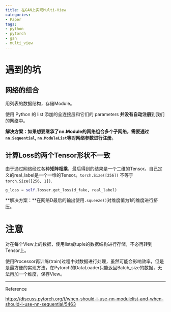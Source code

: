 ```yaml
---
title: 在GAN上实现Multi-View
categories:
- Paper
tags:
- python
- pytorch
- gan
- multi_view
---
```


# 遇到的坑

## 网络的组合

用列表的数据结构，存储Module。

使用 Python 的 list 添加的全连接层和它们的 parameters **并没有自动注册**到我们的网络中。

**解决方案：**如果想要继承了nn.Module的网络组合多个子网络，需要通过`nn.Sequential`, `nn.ModuleList`等**对网络参数进行注册**。

## 计算Loss的两个Tensor形状不一致

由于通过网络经过各种**矩阵相乘**，最后得到的结果是一个二维的Tensor。自己定义的real_label是一个一维的Tensor。`torch.Size([256])` 不等于 `torch.Size([256, 1])`.

```python
g_loss = self.losser.get_loss(d_fake, real_label)
```

**解决方案：**在网络D最后的输出使用`.squeeze()`对维度值为1的维度进行挤压。

# 注意

对在每个View上的数据，使用list或tuple的数据结构进行存储，不必再转到Tensor上。

使用Processor再训练(train)过程中对数据进行处理，虽然可能会影响效率，但是是最方便的实现方法，在Pytorch的DataLoader只能返回Batch_size的数据，无法再加一个维度，保存View。









----

Reference

https://discuss.pytorch.org/t/when-should-i-use-nn-modulelist-and-when-should-i-use-nn-sequential/5463